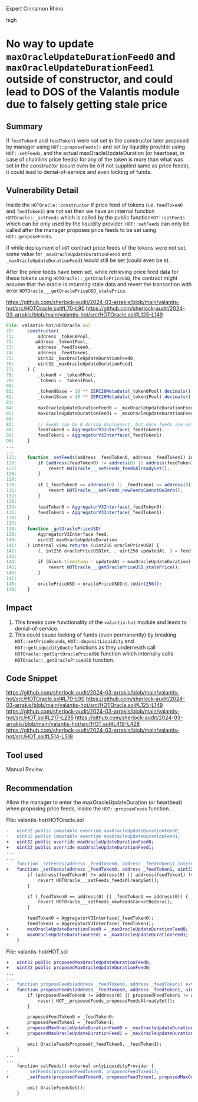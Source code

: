 Expert Cinnamon Rhino

high

# No way to update `maxOracleUpdateDurationFeed0` and `maxOracleUpdateDurationFeed1` outside of constructor, and could lead to DOS of the Valantis module due to falsely getting stale price

## Summary
If `feedToken0` and `feedToken1` were not set in the constructor later proposed by manager using `HOT::proposeFeeds()` and set by liquidity provider using `HOT::setFeeds`, and the actual maxOracleUpdateDuration (or heartbeat, in case of chainlink price feeds) for any of the token is more than what was set in the constructor (could even be `0` if not supplied same as price feeds), it could lead to denial-of-service and even locking of funds.

## Vulnerability Detail

Inside the `HOTOracle::constructor` if price feed of tokens (i.e. `feedToken0` and `feedToken1`) are not set then we have an internal function `HOTOracle::_setFeeds` which is called by the public function`HOT::setFeeds` which can be only used by the liquidity provider. `HOT::setFeeds` can only be called after the manager proposes price feeds to be set using `HOT::proposeFeeds`.

If while deployment of `HOT` contract price feeds of the tokens were not set, some value for `_maxOracleUpdateDurationFeed0` and `_maxOracleUpdateDurationFeed1` would still be set (could even be `0`).

After the price feeds have been set, while retrieving price feed data for these tokens using `HOTOracle::_getOraclePriceUSD`, the contract might assume that the oracle is returning stale data and revert the transaction with error `HOTOracle___getOraclePriceUSD_stalePrice`.

https://github.com/sherlock-audit/2024-03-arrakis/blob/main/valantis-hot/src/HOTOracle.sol#L70-L90
https://github.com/sherlock-audit/2024-03-arrakis/blob/main/valantis-hot/src/HOTOracle.sol#L125-L149
```javascript
File: valantis-hot/HOTOracle.sol
70:     constructor(
71:         address _token0Pool,
72:        address _token1Pool,
73:         address _feedToken0,
74:         address _feedToken1,
75:         uint32 _maxOracleUpdateDurationFeed0,
76:         uint32 _maxOracleUpdateDurationFeed1
77:     ) {
78:         _token0 = _token0Pool;
79:         _token1 = _token1Pool;
80:
81:         _token0Base = 10 ** IERC20Metadata(_token0Pool).decimals();
82:         _token1Base = 10 ** IERC20Metadata(_token1Pool).decimals();
83:
84:         maxOracleUpdateDurationFeed0 = _maxOracleUpdateDurationFeed0;
85:         maxOracleUpdateDurationFeed1 = _maxOracleUpdateDurationFeed1;
86:
87:         // Feeds can be 0 during deployment, but once feeds are set, they cannot be changed.
88:         feedToken0 = AggregatorV3Interface(_feedToken0);
89:         feedToken1 = AggregatorV3Interface(_feedToken1);
90:     }
...
...
125:    function _setFeeds(address _feedToken0, address _feedToken1) internal {
126:        if (address(feedToken0) != address(0) || address(feedToken1) != address(0)) {
127:            revert HOTOracle___setFeeds_feedsAlreadySet();
128:        }
129:
130:        if (_feedToken0 == address(0) || _feedToken1 == address(0)) {
131:            revert HOTOracle___setFeeds_newFeedsCannotBeZero();
132:        }
133:
134:        feedToken0 = AggregatorV3Interface(_feedToken0);
135:        feedToken1 = AggregatorV3Interface(_feedToken1);
136:    }
137:
138:    function _getOraclePriceUSD(
139:        AggregatorV3Interface feed,
140:        uint32 maxOracleUpdateDuration
141:    ) internal view returns (uint256 oraclePriceUSD) {
142:        (, int256 oraclePriceUSDInt, , uint256 updatedAt, ) = feed.latestRoundData();
143:
144:        if (block.timestamp - updatedAt > maxOracleUpdateDuration) {
145:            revert HOTOracle___getOraclePriceUSD_stalePrice();
146:        }
147:
148:        oraclePriceUSD = oraclePriceUSDInt.toUint256();
149:    }
```

## Impact

1. This breaks core functionality of the `valantis-hot` module and leads to denial-of-service.
2. This could cause locking of funds (even permanently) by breaking `HOT::setPriceBounds`, `HOT::depositLiquidity` and `HOT::getLiquidityQuote` functions as they underneath call `HOTOracle::getSqrtOraclePriceX96` function which internally calls `HOTOracle::_getOraclePriceUSD` function.

## Code Snippet
https://github.com/sherlock-audit/2024-03-arrakis/blob/main/valantis-hot/src/HOTOracle.sol#L70-L90
https://github.com/sherlock-audit/2024-03-arrakis/blob/main/valantis-hot/src/HOTOracle.sol#L125-L149
https://github.com/sherlock-audit/2024-03-arrakis/blob/main/valantis-hot/src/HOT.sol#L217-L295
https://github.com/sherlock-audit/2024-03-arrakis/blob/main/valantis-hot/src/HOT.sol#L419-L428
https://github.com/sherlock-audit/2024-03-arrakis/blob/main/valantis-hot/src/HOT.sol#L514-L518

## Tool used

Manual Review

## Recommendation

Allow the manager to enter the maxOracleUpdateDuration (or heartbeat) when proposing price feeds, inside the `HOT::proposeFeeds` function.

File: valantis-hot/HOTOracle.sol
```diff
-   uint32 public immutable override maxOracleUpdateDurationFeed0;
-   uint32 public immutable override maxOracleUpdateDurationFeed1;
+   uint32 public override maxOracleUpdateDurationFeed0;
+   uint32 public override maxOracleUpdateDurationFeed1;
...
...
-   function _setFeeds(address _feedToken0, address _feedToken1) internal {
+   function _setFeeds(address _feedToken0, address _feedToken1, uint32 _maxOracleUpdateDurationFeed0, uint32 _maxOracleUpdateDurationFeed1) internal {
        if (address(feedToken0) != address(0) || address(feedToken1) != address(0)) {
            revert HOTOracle___setFeeds_feedsAlreadySet();
        }

        if (_feedToken0 == address(0) || _feedToken1 == address(0)) {
            revert HOTOracle___setFeeds_newFeedsCannotBeZero();
        }

        feedToken0 = AggregatorV3Interface(_feedToken0);
        feedToken1 = AggregatorV3Interface(_feedToken1);
+       maxOracleUpdateDurationFeed0 = _maxOracleUpdateDurationFeed0;
+       maxOracleUpdateDurationFeed1 = _maxOracleUpdateDurationFeed1;
    }
```

File: valantis-hot/HOT.sol
```diff
+   uint32 public proposedMaxOracleUpdateDurationFeed0;
+   uint32 public proposedMaxOracleUpdateDurationFeed0;
...
...
-   function proposeFeeds(address _feedToken0, address _feedToken1) external onlyManager {
+   function proposeFeeds(address _feedToken0, address _feedToken1, uint32 _maxOracleUpdateDurationFeed0, uint32 _maxOracleUpdateDurationFeed1) external onlyManager {
        if (proposedFeedToken0 != address(0) || proposedFeedToken1 != address(0)) {
            revert HOT__proposedFeeds_proposedFeedsAlreadySet();
        }

        proposedFeedToken0 = _feedToken0;
        proposedFeedToken1 = _feedToken1;
+       proposedMaxOracleUpdateDurationFeed0 = _maxOracleUpdateDurationFeed0;
+       proposedMaxOracleUpdateDurationFeed1 = _maxOracleUpdateDurationFeed1;

        emit OracleFeedsProposed(_feedToken0, _feedToken1);
    }
...
...
    function setFeeds() external onlyLiquidityProvider {
-       _setFeeds(proposedFeedToken0, proposedFeedToken1);
+       _setFeeds(proposedFeedToken0, proposedFeedToken1, proposedMaxOracleUpdateDurationFeed0, proposedMaxOracleUpdateDurationFeed1);

        emit OracleFeedsSet();
    }
```

